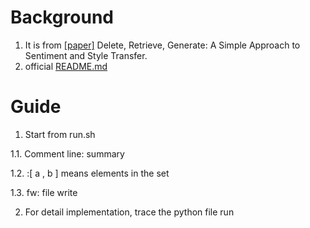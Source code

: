 # Background
1. It is from [[paper]](https://arxiv.org/pdf/1804.06437.pdf) Delete, Retrieve, Generate: A Simple Approach to Sentiment and Style Transfer.
2. official [README.md](https://github.com/lijuncen/Sentiment-and-Style-Transfer)

# Guide
1. Start from run.sh

1.1. Comment line: summary
  
1.2. :\[ a , b ] means elements in the set
  
1.3. fw: file write
  
2. For detail implementation, trace the python file run 

